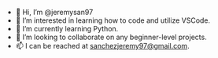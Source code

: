 - 👋 Hi, I’m @jeremysan97
- 👀 I’m interested in learning how to code and utilize VSCode.
- 🌱 I’m currently learning Python.
- 💞️ I’m looking to collaborate on any beginner-level projects.
- 📫 I can be reached at sanchezjeremy97@gmail.com.

<!---
jeremysan97/jeremysan97 is a ✨ special ✨ repository because its `README.md` (this file) appears on your GitHub profile.
You can click the Preview link to take a look at your changes.
--->
